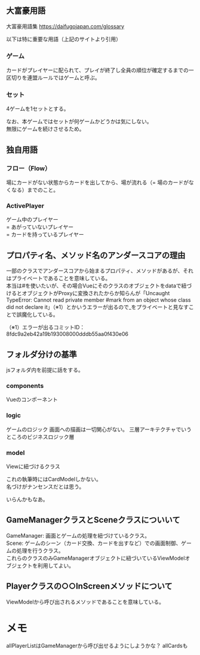 
## 大富豪用語

大富豪用語集
https://daifugojapan.com/glossary

以下は特に重要な用語（上記のサイトより引用）

### ゲーム

カードがプレイヤーに配られて、プレイが終了し全員の順位が確定するまでの一区切りを連盟ルールではゲームと呼ぶ。  

### セット

4ゲームを1セットとする。  

なお、本ゲームではセットが何ゲームかどうかは気にしない。  
無限にゲームを続けさせるため。

## 独自用語

### フロー（Flow）

場にカードがない状態からカードを出してから、場が流れる（= 場のカードがなくなる）までのこと。

### ActivePlayer

ゲーム中のプレイヤー  
= あがっていないプレイヤー  
= カードを持っているプレイヤー  

## プロパティ名、メソッド名のアンダースコアの理由

一部のクラスでアンダースコアから始まるプロパティ、メソッドがあるが、それはプライベートであることを意味している。  
本当は#を使いたいが、その場合Vueにそのクラスのオブジェクトをdataで紐づけるとオブジェクトがProxyに変換されたからか知らんが「Uncaught TypeError: Cannot read private member #mark from an object whose class did not declare it」（※1）とかいうエラーが出るので_をプライベートと見なすことで誤魔化している。  

（※1）エラーが出るコミットID：8fdc9a2eb42a19b193008000dddb55aa0f430e06

## フォルダ分けの基準

jsフォルダ内を前提に話をする。

### components

Vueのコンポーネント

### logic

ゲームのロジック
画面への描画は一切関心がない。
三層アーキテクチャでいうところのビジネスロジック層

### model

Viewに紐づけるクラス

これの執筆時にはCardModelしかない。  
名づけがナンセンスだとは思う。

いらんかもなあ。

## GameManagerクラスとSceneクラスについいて

GameManager: 画面とゲームの処理を紐づけているクラス。  
Scene: ゲームのシーン（カード交換、カードを出すなど）での画面制御、ゲームの処理を行うクラス。  
これらのクラスのみGameManagerオブジェクトに紐づいているViewModelオブジェクトを利用してよい。

## Playerクラスの○○InScreenメソッドについて

ViewModelから呼び出されるメソッドであることを意味している。

# メモ

allPlayerListはGameManagerから呼び出せるようにしようかな？
allCardsも


